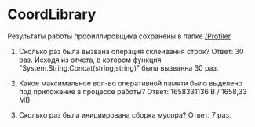 # CoordLibrary

Результаты работы профиллировщика сохранены в папке [/Profiler](../HomeWork3/Profiler)

1.	Сколько раз была вызвана операция склеивания строк?
Ответ: 30 раз. Исходя из отчета, в котором функция "System.String.Concat(string,string)" была вызванна 30 раз.

2.	Какое максимальное вол-во оперативной памяти было выделено под приложение в процессе работы?
Ответ: 1658331136 B / 1658,33 MB

3.	Сколько раз была инициирована сборка мусора?
Ответ: 7 раз.

